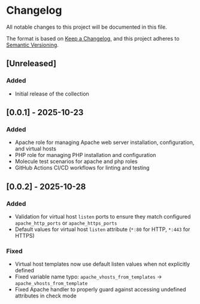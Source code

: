 # Changelog

All notable changes to this project will be documented in this file.

The format is based on [Keep a Changelog](https://keepachangelog.com/en/1.0.0/),
and this project adheres to [Semantic Versioning](https://semver.org/spec/v2.0.0.html).

## [Unreleased]
### Added
- Initial release of the collection

## [0.0.1] - 2025-10-23
### Added
- Apache role for managing Apache web server installation, configuration, and virtual hosts
- PHP role for managing PHP installation and configuration
- Molecule test scenarios for apache and php roles
- GitHub Actions CI/CD workflows for linting and testing

## [0.0.2] - 2025-10-28
### Added
- Validation for virtual host `listen` ports to ensure they match configured `apache_http_ports` or `apache_https_ports`
- Default values for virtual host `listen` attribute (`*:80` for HTTP, `*:443` for HTTPS)

### Fixed
- Virtual host templates now use default listen values when not explicitly defined
- Fixed variable name typo: `apache_vhosts_from_templates` → `apache_vhosts_from_template`
- Fixed Apache handler to properly guard against accessing undefined attributes in check mode

